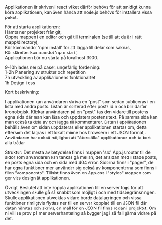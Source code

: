 Applikationen är skriven i react vilket därför behövs för att smidigt kunna köra applikationen,
kan även hända att node.js behövs för installera vissa paket.

För att starta applikationen:  
Hämta ner projektet från git,  
Öppna mappen i en editor och gå till terminalen (se till att du är i rätt mapp/directory),  
Kör kommandot 'npm install' för att lägga till delar som saknas,  
Kör därefter kommandot 'npm start',  
Applicationen bör nu starta på localhost 3000.  

9-10h lades ner på caset, ungefärlig fördelning:  
1-2h Planering av struktur och repetition  
7h utveckling av applikationens funktionalitet  
1h Design i css  

Kort beskrivning:

I applikationen kan användaren skriva en "post" som sedan publiceras i en lista med andra posts.
Listan är sorterad efter posts id:n och blir därför kronologisk.
Klickar användaren på en "post" tas den vidare till postens egna sida där man kan läsa och uppdatera postens text.
På samma sida kan man också ta dela av och lägga till kommentarer.
Datan i applikationen behålls även om sidan uppdateras eller applikationen startas om,
detta eftersom det lagras i ett lokalt minne hos browsern(i ett JSON format).
Användaren har också möjlighet att "återställa" applikationen och ta bort alla trådar

Struktur: 
Det mesta av betydelse finns i mappen 'src'
App.js routar till de sidor som användaren kan tänkas gå mellan, det är sidan med listade posts, en posts egna sida 
och en sida med 404 error. Sidorna finns i "pages", de har egna funktioner men använder sig också av komponenterna
som finns i filen "components". Tillsist finns även en App.css i "styles" mappen som ger viss design åt applikationen. 

Övrigt:
Beslutet att inte koppla applikationen till en server togs för att utvecklingen skulle gå så
snabbt som möjligt i och med tidsbegränsningen. Skulle applikationen utvecklas vidare borde datalagringen och vissa
funktioner rimligtvis flyttas ner till en server kopplad till en JSON fil där datan hämtas och skrivs, en mall för en JSON fil finns redan i projektet.
Om ni vill se prov på mer serverhantering så bygger jag i så fall gärna vidare på det. 
